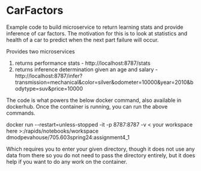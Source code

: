 # CarFactors
Example code to build microservice to return learning stats and provide inference of car factors. The motivation for this is to look at statistics and health of a car to predict when the next part failure will occur. 

Provides two microservices
1) returns performance stats - http://localhost:8787/stats
2) returns inference determination given an age and salary - http://localhost:8787/infer?transmission=mechanical&color=silver&odometer=10000&year=2010&bodytype=suv&price=10000


The code is what powers the below docker command, also available in dockerhub. Once the container is running, you can run the above commands. 

docker run --restart=unless-stopped -it -p 8787:8787 -v < your workspace here >:/rapids/notebooks/workspace dmodpevahouse/705.603spring24:assignment4_1

Which requires you to enter your given directory, though it does not use any data from there so you do not need to pass the directory entirely, but it does help if you want to do any work on the container. 
